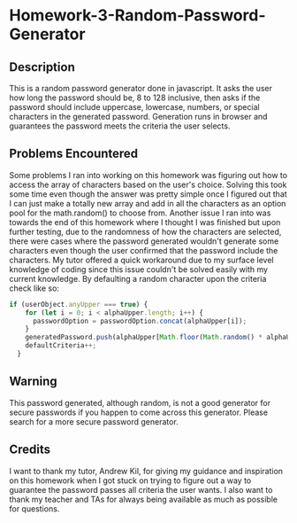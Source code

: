 # Homework-3-Random-Password-Generator

## Description
This is a random password generator done in javascript. It asks the user how long the password should be, 8 to 128 inclusive, then asks if the password
should include uppercase, lowercase, numbers, or special characters in the generated password. Generation runs in browser and guarantees the password meets
the criteria the user selects.

## Problems Encountered
Some problems I ran into working on this homework was figuring out how to access the array of characters based on the user's choice. Solving this took some time
even though the answer was pretty simple once I figured out that I can just make a totally new array and add in all the characters as an option pool for the 
math.random() to choose from. Another issue I ran into was towards the end of this homework where I thought I was finished but upon further testing, due to the
randomness of how the characters are selected, there were cases where the password generated wouldn't generate some characters even though the user confirmed 
that the password include the characters. My tutor offered a quick workaround due to my surface level knowledge of coding since this issue couldn't be solved easily
with my current knowledge. By defaulting a random character upon the criteria check like so:
```javascript
if (userObject.anyUpper === true) {
    for (let i = 0; i < alphaUpper.length; i++) {
      passwordOption = passwordOption.concat(alphaUpper[i]);
    }
    generatedPassword.push(alphaUpper[Math.floor(Math.random() * alphaUpper.length)]);
    defaultCriteria++;
  }
```

## Warning
This password generated, although random, is not a good generator for secure passwords if you happen to come across this generator. Please search for a more secure
password generator.

## Credits
I want to thank my tutor, Andrew Kil, for giving my guidance and inspiration on this homework when I got stuck on trying to figure out a way to guarantee the password
passes all criteria the user wants. I also want to thank my teacher and TAs for always being available as much as possible for questions.